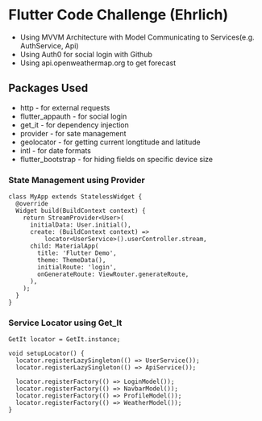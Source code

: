 # Flutter Code Challenge (Ehrlich)
- Using MVVM Architecture with Model Communicating to Services(e.g. AuthService, Api)
- Using Auth0 for social login with Github
- Using api.openweathermap.org to get forecast
## Packages Used
- http - for external requests
- flutter_appauth - for social login
- get_it - for dependency injection
- provider - for sate management
- geolocator - for getting current longtitude and latitude
- intl - for date formats
- flutter_bootstrap - for hiding fields on specific device size
### State Management using Provider
```
class MyApp extends StatelessWidget {
  @override
  Widget build(BuildContext context) {
    return StreamProvider<User>(
      initialData: User.initial(),
      create: (BuildContext context) =>
          locator<UserService>().userController.stream,
      child: MaterialApp(
        title: 'Flutter Demo',
        theme: ThemeData(),
        initialRoute: 'login',
        onGenerateRoute: ViewRouter.generateRoute,
      ),
    );
  }
}
```
### Service Locator using Get_It
```
GetIt locator = GetIt.instance;

void setupLocator() {
  locator.registerLazySingleton(() => UserService());
  locator.registerLazySingleton(() => ApiService());

  locator.registerFactory(() => LoginModel());
  locator.registerFactory(() => NavbarModel());
  locator.registerFactory(() => ProfileModel());
  locator.registerFactory(() => WeatherModel());
}
```
